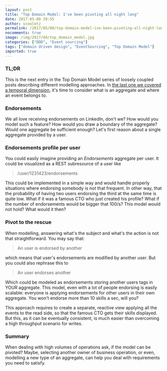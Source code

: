 ```yaml
---
layout: post
title: "Top Domain Model: I've been pivoting all night long"
date: 2017-05-08 20:55
author: scooletz
permalink: /2017/05/08/top-domain-model-ive-been-pivoting-all-night-long/
nocomments: true
image: /img/2017/04/top_domain_model.jpg
categories: ["DDD", "Event sourcing"]
tags: ["domain driven design", "EventSourcing", "Top Domain Model"]
imported: true
---
```


### TL;DR

This is the next entry in the Top Domain Model series of loosely coupled posts describing different modelling approaches. In [the last one we covered a temporal dimension](http://blog.scooletz.com/2017/05/01/top-domain-model-im-temporal), it's time to consider what is an aggregate and where an event belongs to.

### Endorsements

We all love receiving endorsements on LinkedIn, don't we? How would you model such a feature? How would you draw a boundary of the aggregate? Would one aggregate be sufficient enough? Let's first reason about a single aggregate provided by a user.

### Endorsements profile per user

You could easily imagine providing an *Endorsements* aggregate per user. It could be visualized as a REST subresource of a user like

> /user/1231423/endorsements

This could be implemented in a simple way and would handle properly situations where endorsing somebody is not that frequent. In other way, that the probability of having two users endorsing the third at the same time is quite low. What if it was a famous CTO who just created his profile? What if the number of endorsements would be bigger that 100/s? This model would not hold? What would it then?

### Pivot to the rescue

When modelling, answering what's the subject and what's the action is not that straightforward. You may say that:

> An user is endorsed by another

which means that user's endorsements are modified by another user. But you could also rephrase this to

> An user endorses another

Which could be modeled as endorsements storing another users tags in YOUR aggregate. This model, even with a lot of people endorsing is easily scalable: everyone is applying endorsements for other users in their own aggregate. You won't endorse more than 10 skills a sec, will you?

This approach requires to create a separate, reactive view applying all the events to the read side, so that the famous CTO gets their skills displayed. But this, as it can be eventually consistent, is much easier than overcoming a high throughput scenario for writes.

### Summary

When dealing with high volumes of operations ask, if the model can be pivoted? Maybe, selecting another owner of business operation, or even, modelling a new type of an aggregate, can help you deal with requirements you need to satisfy.
